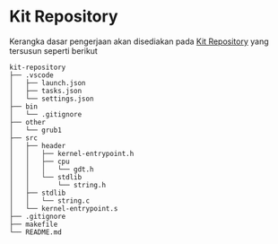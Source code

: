 # Kit Repository
Kerangka dasar pengerjaan akan disediakan pada <a href="" class="external-link">Kit Repository</a> yang tersusun seperti berikut
<!-- TODO: Link Kit Repository -->

```text
kit-repository
├── .vscode
│   ├── launch.json
│   ├── tasks.json
│   └── settings.json
├── bin
│   └── .gitignore
├── other
│   └── grub1
├── src
│   ├── header
│   │   ├── kernel-entrypoint.h
│   │   ├── cpu
│   │   │   └── gdt.h
│   │   └── stdlib
│   │       └── string.h
│   ├── stdlib
│   │   └── string.c
│   └── kernel-entrypoint.s
├── .gitignore
├── makefile
└── README.md
```

<!-- TODO: I think flip it with vscode -->